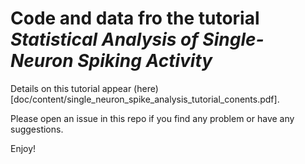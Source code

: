Code and data fro the tutorial ***Statistical Analysis of Single-Neuron Spiking Activity***
=====================================================================================

Details on this tutorial appear (here)[doc/content/single_neuron_spike_analysis_tutorial_conents.pdf].

Please open an issue in this repo if you find any problem or have any suggestions.

Enjoy!
